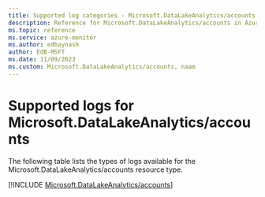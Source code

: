 ```yaml
---
title: Supported log categories - Microsoft.DataLakeAnalytics/accounts
description: Reference for Microsoft.DataLakeAnalytics/accounts in Azure Monitor Logs.
ms.topic: reference
ms.service: azure-monitor
ms.author: edbaynash
author: EdB-MSFT
ms.date: 11/09/2023
ms.custom: Microsoft.DataLakeAnalytics/accounts, naam
---
```





# Supported logs for Microsoft.DataLakeAnalytics/accounts  
The following table lists the types of logs available for the Microsoft.DataLakeAnalytics/accounts resource type.
  
  
[!INCLUDE [Microsoft.DataLakeAnalytics/accounts](./includes/microsoft-datalakeanalytics-accounts-logs-include.md)]
  
